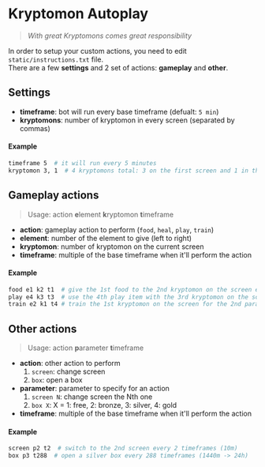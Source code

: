 # Kryptomon Autoplay
> *With great Kryptomons comes great responsibility* 

In order to setup your custom actions, you need to edit `static/instructions.txt` file.  
There are a few **settings** and 2 set of actions: **gameplay** and **other**.

## Settings
* **timeframe**: bot will run every base timeframe (defualt: `5 min`)
* **kryptomons**: number of kryptomon in every screen (separated by commas)
#### Example
```bash
timeframe 5  # it will run every 5 minutes
kryptomon 3, 1  # 4 kryptomons total: 3 on the first screen and 1 in the second one 
```

## Gameplay actions
> Usage: action **e**lement **k**ryptomon **t**imeframe  

* **action**: gameplay action to perform (`food`, `heal`, `play`, `train`)
* **element**: number of the element to give (left to right)
* **kryptomon**: number of kryptomon on the current screen
* **timeframe**: multiple of the base timeframe when it'll perform the action

#### Example
```bash
food e1 k2 t1  # give the 1st food to the 2nd kryptomon on the screen every 1 timeframe (5m)
play e4 k3 t3  # use the 4th play item with the 3rd kryptomon on the screen every 3 timeframes (15m)
train e2 k1 t4 # train the 1st kryptomon on the screen for the 2nd parameter every 4 timeframes (20m)
```

## Other actions
> Usage: action **p**arameter **t**imeframe

* **action**: other action to perform
	1. `screen`: change screen
	2. `box`: open a box
* **parameter**: parameter to specify for an action
	1. `screen N`: change screen the Nth one
	2. `box X`: X = 1: free, 2: bronze, 3: silver, 4: gold 
* **timeframe**: multiple of the base timeframe when it'll perform the action

#### Example
```bash
screen p2 t2  # switch to the 2nd screen every 2 timeframes (10m)
box p3 t288  # open a silver box every 288 timeframes (1440m -> 24h)
```
